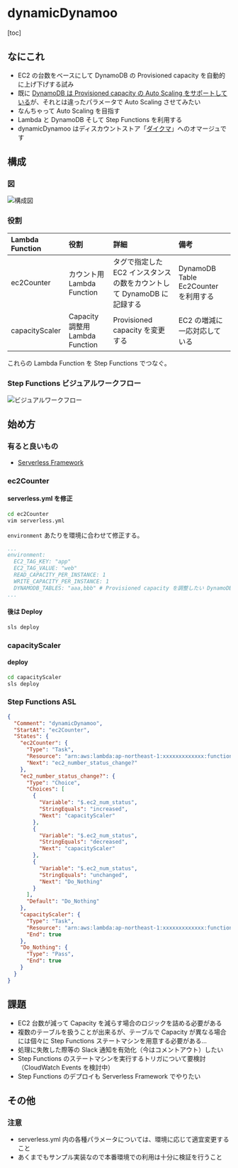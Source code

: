 # dynamicDynamoo

[toc]

## なにこれ

* EC2 の台数をベースにして DynamoDB の Provisioned capacity を自動的に上げ下げする試み
* 既に [DynamoDB は Provisioned capacity の Auto Scaling をサポートしている](https://aws.amazon.com/jp/blogs/news/new-auto-scaling-for-amazon-dynamodb/)が、それとは違ったパラメータで Auto Scaling させてみたい
* なんちゃって Auto Scaling を目指す
* Lambda と DynamoDB そして Step Functions を利用する
* dynamicDynamoo はディスカウントストア「[ダイクマ](https://www.youtube.com/watch?v=zGPbX4I27Cs)」へのオマージュです

## 構成

### 図

![構成図](https://raw.githubusercontent.com/wiki/inokappa/dynamicDynamoo/images/2017082002.png)

### 役割

| Lambda Function | 役割 | 詳細 | 備考 |
|:---|:---|:---|:---|
| ec2Counter | カウント用 Lambda Function | タグで指定した EC2 インスタンスの数をカウントして DynamoDB に記録する | DynamoDB Table Ec2Counter を利用する |
| capacityScaler | Capacity 調整用 Lambda Function | Provisioned capacity を変更する | EC2 の増減に一応対応している |

これらの Lambda Function を Step Functions でつなぐ。

### Step Functions ビジュアルワークフロー

![ビジュアルワークフロー](https://raw.githubusercontent.com/wiki/inokappa/dynamicDynamoo/images/2017082001.png)

## 始め方

### 有ると良いもの

- [Serverless Framework](https://github.com/serverless/serverless)

### ec2Counter

#### serverless.yml を修正

```sh
cd ec2Counter
vim serverless.yml
```

`environment` あたりを環境に合わせて修正する。

```yaml
...
environment:
  EC2_TAG_KEY: "app"
  EC2_TAG_VALUE: "web"
  READ_CAPACITY_PER_INSTANCE: 1
  WRITE_CAPACITY_PER_INSTANCE: 1
  DYNAMODB_TABLES: "aaa,bbb" # Provisioned capacity を調整したい DynamoDB テーブルをカンマ区切りで指定する
...
```

#### 後は Deploy

```sh
sls deploy
```

### capacityScaler

#### deploy

```sh
cd capacityScaler
sls deploy
```

### Step Functions ASL

```json
{
  "Comment": "dynamicDynamoo",
  "StartAt": "ec2Counter",
  "States": {
    "ec2Counter": {
      "Type": "Task",
      "Resource": "arn:aws:lambda:ap-northeast-1:xxxxxxxxxxxxx:function:ec2Counter-env-Counter",
      "Next": "ec2_number_status_change?"
    },
    "ec2_number_status_change?": {
      "Type": "Choice",
      "Choices": [
        {
          "Variable": "$.ec2_num_status",
          "StringEquals": "increased",
          "Next": "capacityScaler"
        },
        {
          "Variable": "$.ec2_num_status",
          "StringEquals": "decreased",
          "Next": "capacityScaler"
        },
        {
          "Variable": "$.ec2_num_status",
          "StringEquals": "unchanged",
          "Next": "Do_Nothing"
        }
      ],
      "Default": "Do_Nothing"
    },
    "capacityScaler": {
      "Type": "Task",
      "Resource": "arn:aws:lambda:ap-northeast-1:xxxxxxxxxxxxx:function:capacityScaler-dev-Scaler",
      "End": true
    },
    "Do_Nothing": {
      "Type": "Pass",
      "End": true
    }
  }
}

```

## 課題

* EC2 台数が減って Capacity を減らす場合のロジックを詰める必要がある
* 複数のテーブルを扱うことが出来るが、テーブルで Capacity が異なる場合には個々に Step Functions ステートマシンを用意する必要がある...
* 処理に失敗した際等の Slack 通知を有効化（今はコメントアウト）したい
* Step Functions のステートマシンを実行するトリガについて要検討（CloudWatch Events を検討中）
* Step Functions のデプロイも Serverless Framework でやりたい

## その他

### 注意

* serverless.yml 内の各種パラメータについては、環境に応じて適宜変更すること
* あくまでもサンプル実装なので本番環境での利用は十分に検証を行うこと
